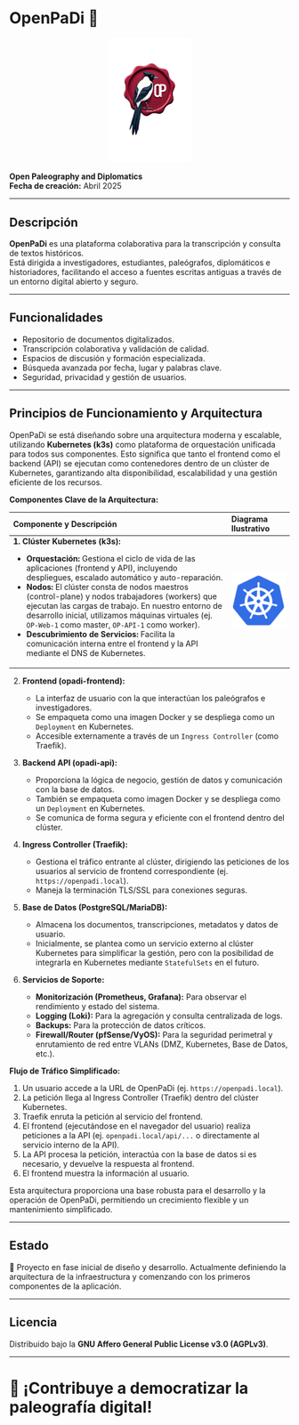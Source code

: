 # OpenPaDi 📜

<p align="center">
  <img src="images/logo_lacre.png" alt="Logo de OpenPaDi" width="150"/>
</p>

**Open Paleography and Diplomatics**  
**Fecha de creación:** Abril 2025

---

## Descripción

**OpenPaDi** es una plataforma colaborativa para la transcripción y consulta de textos históricos.  
Está dirigida a investigadores, estudiantes, paleógrafos, diplomáticos e historiadores, facilitando el acceso a fuentes escritas antiguas a través de un entorno digital abierto y seguro.

---

## Funcionalidades

- Repositorio de documentos digitalizados.
- Transcripción colaborativa y validación de calidad.
- Espacios de discusión y formación especializada.
- Búsqueda avanzada por fecha, lugar y palabras clave.
- Seguridad, privacidad y gestión de usuarios.

---

## Principios de Funcionamiento y Arquitectura

OpenPaDi se está diseñando sobre una arquitectura moderna y escalable, utilizando **Kubernetes (k3s)** como plataforma de orquestación unificada para todos sus componentes. Esto significa que tanto el frontend como el backend (API) se ejecutan como contenedores dentro de un clúster de Kubernetes, garantizando alta disponibilidad, escalabilidad y una gestión eficiente de los recursos.

**Componentes Clave de la Arquitectura:**

| Componente y Descripción                                                                                                                                                                                                                                                                                                                        | Diagrama Ilustrativo                                                                     |
| :------------------------------------------------------------------------------------------------------------------------------------------------------------------------------------------------------------------------------------------------------------------------------------------------------------------------------------------------ | :--------------------------------------------------------------------------------------- |
| **1. Clúster Kubernetes (k3s):** <br><ul><li>**Orquestación:** Gestiona el ciclo de vida de las aplicaciones (frontend y API), incluyendo despliegues, escalado automático y auto-reparación.</li><li>**Nodos:** El clúster consta de nodos maestros (control-plane) y nodos trabajadores (workers) que ejecutan las cargas de trabajo. En nuestro entorno de desarrollo inicial, utilizamos máquinas virtuales (ej. `OP-Web-1` como master, `OP-API-1` como worker).</li><li>**Descubrimiento de Servicios:** Facilita la comunicación interna entre el frontend y la API mediante el DNS de Kubernetes.</li></ul> | <p align="center"><img src="images/kubernetes.png" alt="Arquitectura Kubernetes de OpenPaDi" width="250"/></p> |

2.  **Frontend (opadi-frontend):**
    *   La interfaz de usuario con la que interactúan los paleógrafos e investigadores.
    *   Se empaqueta como una imagen Docker y se despliega como un `Deployment` en Kubernetes.
    *   Accesible externamente a través de un `Ingress Controller` (como Traefik).

3.  **Backend API (opadi-api):**
    *   Proporciona la lógica de negocio, gestión de datos y comunicación con la base de datos.
    *   También se empaqueta como imagen Docker y se despliega como un `Deployment` en Kubernetes.
    *   Se comunica de forma segura y eficiente con el frontend dentro del clúster.

4.  **Ingress Controller (Traefik):**
    *   Gestiona el tráfico entrante al clúster, dirigiendo las peticiones de los usuarios al servicio de frontend correspondiente (ej. `https://openpadi.local`).
    *   Maneja la terminación TLS/SSL para conexiones seguras.

5.  **Base de Datos (PostgreSQL/MariaDB):**
    *   Almacena los documentos, transcripciones, metadatos y datos de usuario.
    *   Inicialmente, se plantea como un servicio externo al clúster Kubernetes para simplificar la gestión, pero con la posibilidad de integrarla en Kubernetes mediante `StatefulSets` en el futuro.

6.  **Servicios de Soporte:**
    *   **Monitorización (Prometheus, Grafana):** Para observar el rendimiento y estado del sistema.
    *   **Logging (Loki):** Para la agregación y consulta centralizada de logs.
    *   **Backups:** Para la protección de datos críticos.
    *   **Firewall/Router (pfSense/VyOS):** Para la seguridad perimetral y enrutamiento de red entre VLANs (DMZ, Kubernetes, Base de Datos, etc.).

**Flujo de Tráfico Simplificado:**

1.  Un usuario accede a la URL de OpenPaDi (ej. `https://openpadi.local`).
2.  La petición llega al Ingress Controller (Traefik) dentro del clúster Kubernetes.
3.  Traefik enruta la petición al servicio del frontend.
4.  El frontend (ejecutándose en el navegador del usuario) realiza peticiones a la API (ej. `openpadi.local/api/...` o directamente al servicio interno de la API).
5.  La API procesa la petición, interactúa con la base de datos si es necesario, y devuelve la respuesta al frontend.
6.  El frontend muestra la información al usuario.

Esta arquitectura proporciona una base robusta para el desarrollo y la operación de OpenPaDi, permitiendo un crecimiento flexible y un mantenimiento simplificado.

---

## Estado

🚧 Proyecto en fase inicial de diseño y desarrollo. Actualmente definiendo la arquitectura de la infraestructura y comenzando con los primeros componentes de la aplicación.

---

## Licencia

Distribuido bajo la **GNU Affero General Public License v3.0 (AGPLv3)**.

---

# 🌟 ¡Contribuye a democratizar la paleografía digital!
